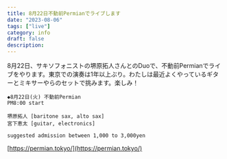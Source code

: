 ```yaml
---
title: 8月22日不動前Permianでライブします
date: "2023-08-06"
tags: ["live"]
category: info
draft: false
description: 
---
```


8月22日、サキソフォニストの堺原拓人さんとのDuoで、不動前Permianでライブをやります。東京での演奏は1年以上ぶり。わたしは最近よくやっているギターとミキサーやらのセットで挑みます。楽しみ！

```
◆8月22日(火) 不動前Permian
PM8:00 start

堺原拓人 [baritone sax, alto sax]
宮下恵太 [guitar, electronics]

suggested admission between 1,000 to 3,000yen

```

[https://permian.tokyo/](https://permian.tokyo/)
